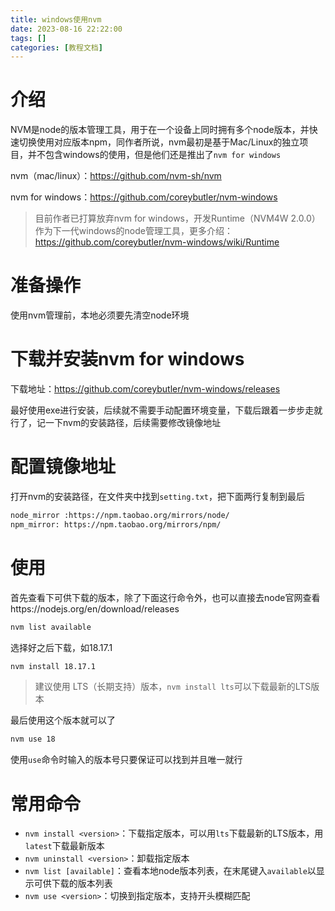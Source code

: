 ```yaml
---
title: windows使用nvm
date: 2023-08-16 22:22:00
tags: []
categories: [教程文档]
---
```


# 介绍

NVM是node的版本管理工具，用于在一个设备上同时拥有多个node版本，并快速切换使用对应版本npm，同作者所说，nvm最初是基于Mac/Linux的独立项目，并不包含windows的使用，但是他们还是推出了`nvm for windows`

nvm（mac/linux）：https://github.com/nvm-sh/nvm

nvm for windows：https://github.com/coreybutler/nvm-windows

> 目前作者已打算放弃nvm for windows，开发Runtime（NVM4W 2.0.0）作为下一代windows的node管理工具，更多介绍：https://github.com/coreybutler/nvm-windows/wiki/Runtime

# 准备操作

使用nvm管理前，本地必须要先清空node环境

# 下载并安装nvm for windows

下载地址：https://github.com/coreybutler/nvm-windows/releases

最好使用exe进行安装，后续就不需要手动配置环境变量，下载后跟着一步步走就行了，记一下nvm的安装路径，后续需要修改镜像地址

# 配置镜像地址

打开nvm的安装路径，在文件夹中找到`setting.txt`，把下面两行复制到最后

```txt
node_mirror :https://npm.taobao.org/mirrors/node/
npm_mirror: https://npm.taobao.org/mirrors/npm/
```

# 使用

首先查看下可供下载的版本，除了下面这行命令外，也可以直接去node官网查看https://nodejs.org/en/download/releases

```cmd
nvm list available
```

选择好之后下载，如18.17.1

```cmd
nvm install 18.17.1
```

> 建议使用 LTS（长期支持）版本，`nvm install lts`可以下载最新的LTS版本

最后使用这个版本就可以了

```cmd
nvm use 18
```

使用`use`命令时输入的版本号只要保证可以找到并且唯一就行

# 常用命令

* `nvm install <version>`：下载指定版本，可以用`lts`下载最新的LTS版本，用`latest`下载最新版本
* `nvm uninstall <version>`：卸载指定版本
* `nvm list [available]`：查看本地node版本列表，在末尾键入`available`以显示可供下载的版本列表
* `nvm use <version>`：切换到指定版本，支持开头模糊匹配







